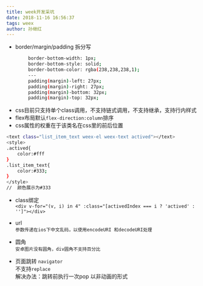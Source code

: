 ---title: week开发采坑date: 2018-11-16 16:56:37tags: weexauthor: 孙继红---* border/margin/padding 拆分写```bash        border-bottom-width: 1px;        border-bottom-style: solid;        border-bottom-color: rgba(238,238,238,1);        ---        padding(margin)-left: 27px;        padding(margin)-right: 27px;        padding(margin)-bottom: 32px;        padding(margin)-top: 32px;```* css目前只支持单个class调用，不支持链式调用，不支持继承，支持行内样式* flex布局默认`flex-direction:column`排序* css属性的权重在于该类名在css里的前后位置```bash<text class="list_item_text weex-el weex-text actived"></text><style>.actived{    color:#fff}.list_item_text{    color:#333;}</style>//  颜色展示为#333```* class绑定    `<div v-for="(v, i) in 4" :class="[activedIndex === i ? 'actived' : '']"></div>`* url  `参数传递在ios下中文乱码，以使用encodeURI 和decodeURI处理`* 圆角  `安卓图片没有圆角，div圆角不支持百分比`* 页面跳转 `navigator`  不支持`replace`  解决办法：跳转前执行一次pop 以非动画的形式